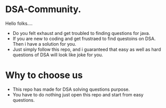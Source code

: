 # DSA-Community.
   Hello folks....
* Do you felt exhaust and get troubled to finding questions for
   java.
* If you are new to coding and get frustraed to find questoins on DSA. Then i have a solution for you.
* Just simply follow this repo, and i guaranteed that easy as well as hard questions of DSA will look like joke for you.

# Why to choose us

* This repo has made for DSA solving questions purpose.
* You have to do nothing just open this repo and start from easy questions.

